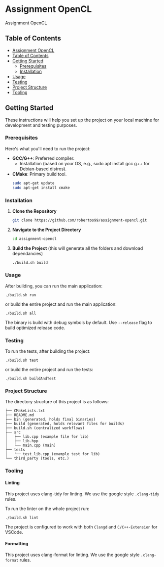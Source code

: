 # Assignment OpenCL

Assignment OpenCL

## Table of Contents

- [Assignment OpenCL](#assignment-opencl)
- [Table of Contents](#table-of-contents)
- [Getting Started](#getting-started)
  - [Prerequisites](#prerequisites)
  - [Installation](#installation)
- [Usage](#usage)
- [Testing](#testing)
- [Project Structure](#project-structure)
- [Tooling](#tooling)

## Getting Started

These instructions will help you set up the project on your local machine for development and testing purposes.

### Prerequisites

Here's what you'll need to run the project:

- **GCC/G++**: Preferred compiler.
  - Installation (based on your OS, e.g., sudo apt install gcc g++ for Debian-based distros).
- **CMake**: Primary build tool.
   ```bash
   sudo apt-get update 
   sudo apt-get install cmake

### Installation

1. **Clone the Repository**
    ```bash
   git clone https://github.com/robertos99/assignment-opencl.git

2. **Navigate to the Project Directory**
    ```bash
   cd assignment-opencl

3. **Build the Project** (this will generate all the folders and download dependancies)

    ```bash
    ./build.sh build

### Usage
After building, you can run the main application:
    
    ./build.sh run

or build the entire project and run the main application:

    ./build.sh all
The binary is build with debug symbols by default. Use ```--release``` flag to build optimized release code.


### Testing
To run the tests, after building the project:    

    ./build.sh test

or build the entire project and run the tests:

    ./build.sh buildAndTest

### Project Structure
The directory structure of this project is as follows:

```
├── CMakeLists.txt
├── README.md
├── bin (generated, holds final binaries)
├── build (generated, holds relevant files for builds)
├── build.sh (centralized workflows)
├── src
│   ├── lib.cpp (example file for lib)
│   ├── lib.hpp
│   └── main.cpp (main)
├── tests
│   └── test_lib.cpp (example test for lib)
└── third_party (tools, etc.)
```
### Tooling

#### Linting

This project uses clang-tidy for linting. We use the google style ```.clang-tidy``` rules.

To run the linter on the whole project run: 
```bash
./build.sh lint
```

The project is configured to work with both ```Clangd``` and ```C/C++-Extension``` for VSCode.

#### Formatting

This project uses clang-format for linting. We use the google style ```.clang-format``` rules.

